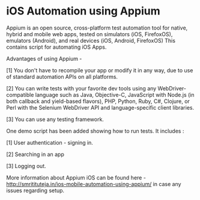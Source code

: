 iOS Automation using Appium
=============
Appium is an open source, cross-platform test automation tool for native, hybrid and mobile web apps, tested on simulators (iOS, FirefoxOS), emulators (Android), and real devices (iOS, Android, FirefoxOS)
This contains script for automating iOS Apps.


Advantages of using Appium -

[1] You don't have to recompile your app or modify it in any way, due to use of standard automation APIs on all platforms.

[2] You can write tests with your favorite dev tools using any WebDriver-compatible language such as Java, Objective-C, JavaScript with Node.js (in both callback and yield-based flavors), PHP, Python, Ruby, C#, Clojure, or Perl with the Selenium WebDriver API and language-specific client libraries.

[3] You can use any testing framework.



One demo script has been added showing how to run tests. 
It includes :

[1] User authentication - signing in.

[2] Searching in an app

[3] Logging out.

More information about Appium iOS can be found here - http://smritituteja.in/ios-mobile-automation-using-appium/ in case any issues regarding setup.
